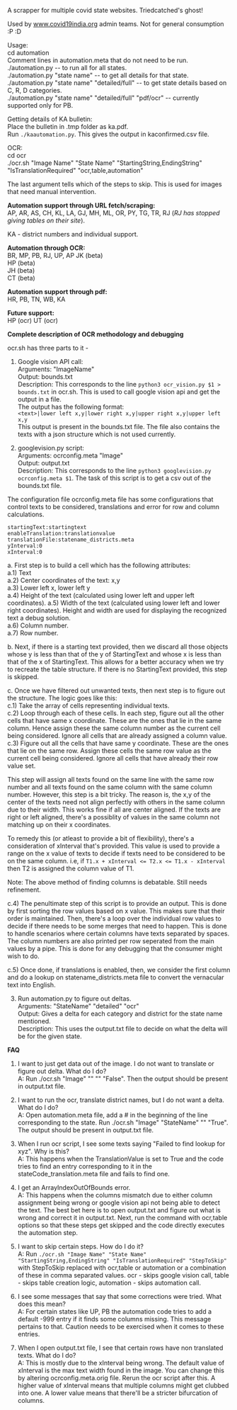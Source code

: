 A scrapper for multiple covid state websites. Triedcatched's ghost!

Used by www.covid19india.org admin teams. Not for general consumption :P :D

Usage:  
cd automation  
Comment lines in automation.meta that do not need to be run.    
  ./automation.py -- to run all for all states.  
  ./automation.py "state name" -- to get all details for that state.  
  ./automation.py "state name" "detailed/full" -- to get state details based on C, R, D categories.  
  ./automation.py "state name" "detailed/full" "pdf/ocr" -- currently supported only for PB.

Getting details of KA bulletin:  
Place the bulletin in .tmp folder as ka.pdf.  
Run `./kaautomation.py`. This gives the output in kaconfirmed.csv file.


OCR:  
  cd ocr  
  ./ocr.sh "Image Name" "State Name" "StartingString,EndingString" "IsTranslationRequired" "ocr,table,automation"

The last argument tells which of the steps to skip. This is used for images that need manual intervention.

**Automation support through URL fetch/scraping:**  
AP, AR, AS, CH, KL, LA, GJ, MH, ML, OR, PY, TG, TR, RJ (_RJ has stopped giving tables on their site_).

KA - district numbers and individual support.

**Automation through OCR:**  
BR, MP, PB, RJ, UP, AP
JK (beta)  
HP (beta)  
JH (beta)  
CT (beta)

**Automation support through pdf:**  
HR, PB, TN, WB, KA

**Future support:**  
HP (ocr) UT (ocr)

**Complete description of OCR methodology and debugging**

ocr.sh has three parts to it -

1. Google vision API call:  
Arguments: "ImageName"  
Output: bounds.txt  
Description: This corresponds to the line `python3 ocr_vision.py $1 > bounds.txt` in ocr.sh. This is used to call google vision api and get the output in a file.  
The output has the following format:  
`<text>|lower left x,y|lower right x,y|upper right x,y|upper left x,y`  
This output is present in the bounds.txt file. The file also contains the texts with a json structure which is not used currently.

2. googlevision.py script:  
Arguments: ocrconfig.meta "Image"  
Output: output.txt  
Description: This corresponds to the line `python3 googlevision.py ocrconfig.meta $1`. The task of this script is to get a csv out of the bounds.txt file.  

The configuration file ocrconfig.meta file has some configurations that control texts to be considered, translations and error for row and column calculations.

	startingText:startingtext  
	enableTranslation:translationvalue  
	translationFile:statename_districts.meta  
	yInterval:0  
	xInterval:0  


a. First step is to build a cell which has the following attributes:  
	a.1) Text  
	a.2) Center coordinates of the text: x,y  
	a.3) Lower left x, lower left y  
	a.4) Height of the text (calculated using lower left and upper left coordinates). 
	a.5) Width of the text (calculated using lower left and lower right coordinates). Height and width are used for displaying the recognized text a debug solution.   
	a.6) Column number.  
	a.7) Row number.  

b. Next, if there is a starting text provided, then we discard all those objects whose y is less than that of the y of StartingText and whose x is less than that of the x of StartingText. This allows for a better accuracy when we try to recreate the table structure. If there is no StartingText provided, this step is skipped.

c. Once we have filtered out unwanted texts, then next step is to figure out the structure. The logic goes like this:  
c.1) Take the array of cells representing individual texts.  
c.2) Loop through each of these cells. In each step, figure out all the other cells that have same x coordinate. These are the ones that lie in the same column. Hence assign these the same column number as the current cell being considered. Ignore all cells that are already assigned a column value.  
c.3) Figure out all the cells that have same y coordinate. These are the ones that lie on the same row. Assign these cells the same row value as the current cell being considered. Ignore all cells that have already their row value set.  

This step will assign all texts found on the same line with the same row number and all texts found on the same column with the same column number. However, this step is a bit tricky. The reason is, the x,y of the center of the texts need not align perfectly with others in the same column due to their width. This works fine if all are center aligned. If the texts are right or left aligned, there's a possiblity of values in the same column not matching up on their x coordinates.  

To remedy this (or atleast to provide a bit of flexibility), there's a consideration of xInterval that's provided. This value is used to provide a range on the x value of texts to decide if texts need to be considered to be on the same column. i.e, if `T1.x + xInterval <= T2.x <= T1.x - xInterval` then T2 is assigned the column value of T1.

Note: The above method of finding columns is debatable. Still needs refinement.

c.4) The penultimate step of this script is to provide an output. This is done by first sorting the row values based on x value. This makes sure that their order is maintained. Then, there's a loop over the individual row values to decide if there needs to be some merges that need to happen. This is done to handle scenarios where certain columns have texts separated by spaces. The column numbers are also printed per row seperated from the main values by a pipe. This is done for any debugging that the consumer might wish to do.

c.5) Once done, if translations is enabled, then, we consider the first column and do a lookup on statename_districts.meta file to convert the vernacular text into English.

3. Run automation.py to figure out deltas.  
Arguments: "StateName" "detailed" "ocr"  
Output: Gives a delta for each category and district for the state name mentioned.  
Description: This uses the output.txt file to decide on what the delta will be for the given state.  



**FAQ**

1. I want to just get data out of the image. I do not want to translate or figure out delta. What do I do?  
A: Run ./ocr.sh "Image" "" "" "False". Then the output should be present in output.txt file.

2. I want to run the ocr, translate district names, but I do not want a delta. What do I do?  
A: Open automation.meta file, add a # in the beginning of the line corresponding to the state. Run ./ocr.sh "Image" "StateName" "" "True". The output should be present in output.txt file.

3. When I run ocr script, I see some texts saying "Failed to find lookup for xyz". Why is this?  
A: This happens when the TranslationValue is set to True and the code tries to find an entry corresponding to it in the stateCode_translation.meta file and fails to find one.

4. I get an ArrayIndexOutOfBounds error.  
A: This happens when the columns mismatch due to either column assignment being wrong or google vision api not being able to detect the text. The best bet here is to open output.txt and figure out what is wrong and correct it in output.txt. Next, run the command with ocr,table options so that these steps get skipped and the code directly executes the automation step.

5. I want to skip certain steps. How do I do it?  
A: Run `./ocr.sh "Image Name" "State Name" "StartingString,EndingString" "IsTranslationRequired" "StepToSkip"` with StepToSkip replaced with ocr,table or automation or a combination of these in comma separated values. ocr - skips google vision call, table - skips table creation logic, automation - skips automation call.

5. I see some messages that say that some corrections were tried. What does this mean?  
A: For certain states like UP, PB the automation code tries to add a default -999 entry if it finds some columns missing. This message pertains to that. Caution needs to be exercised when it comes to these entries.

6. When I open output.txt file, I see that certain rows have non translated texts. What do I do?  
A: This is mostly due to the xInterval being wrong. The default value of xInterval is the max text width found in the image. You can change this by altering ocrconfig.meta.orig file. Rerun the ocr script after this. A higher value of xInterval means that multiple columns might get clubbed into one. A lower value means that there'll be a stricter bifurcation of columns. 
